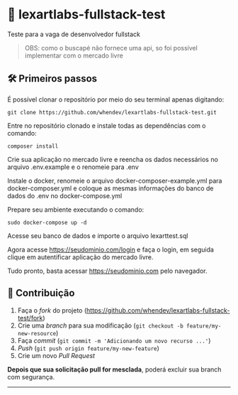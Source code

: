 # 📝 lexartlabs-fullstack-test
Teste para a vaga de desenvolvedor fullstack

> OBS: como o buscapé não fornece uma api, so foi possível implementar com o mercado livre

## 🛠 Primeiros passos
É possível clonar o repositório por meio do seu terminal apenas digitando:

```
git clone https://github.com/whendev/lexartlabs-fullstack-test.git
```

Entre no repositório clonado e instale todas as dependências com o comando:

```
composer install
```

Crie sua aplicação no mercado livre e reencha os dados necessários no arquivo .env.example e o renomeie para .env

Instale o docker, renomeie o arquivo docker-composer-example.yml para docker-composer.yml e coloque as mesmas informações do banco de dados do .env no docker-compose.yml

Prepare seu ambiente executando o comando:

```
sudo docker-compose up -d
```

Acesse seu banco de dados e importe o arquivo lexarttest.sql

Agora acesse https://seudominio.com/login e faça o login, em seguida clique em autentificar aplicação do mercado livre.

Tudo pronto, basta acessar https://seudominio.com pelo navegador.

## 🚀 Contribuição

1. Faça o _fork_ do projeto (<https://github.com/whendev/lexartlabs-fullstack-test/fork>)
2. Crie uma _branch_ para sua modificação (`git checkout -b feature/my-new-resource`)
3. Faça _commit_ (`git commit -m 'Adicionando um novo recurso ...'`)
4. _Push_ (`git push origin feature/my-new-feature`)
5. Crie um novo _Pull Request_

**Depois que sua solicitação pull for mesclada**, poderá excluir sua branch com segurança.

---